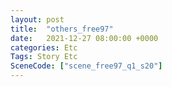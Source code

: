 ```yaml
---
layout: post
title:  "others_free97"
date:   2021-12-27 08:00:00 +0000
categories: Etc
Tags: Story Etc
SceneCode: ["scene_free97_q1_s20"]
---
```

